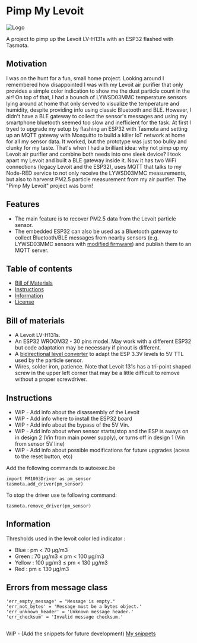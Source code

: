 # Pimp My Levoit

![Logo](https://github.com/toaster-code/pip_my_levoit/blob/main/logo.jpg?sanitize=true&raw=true)

A project to pimp up the Levoit LV-H131s with an ESP32 flashed with Tasmota.

## Motivation
I was on the hunt for a fun, small home project. Looking around I remembered how disappointed I was with my Levoit air purifier that only provides a simple color indication to show me the dust particle count in the air! On top of that, I had a bounch of LYWSD03MMC temperature sensors lying around at home that only served to visualize the temperature and humidity, despite providing info using classic Bluetooth and BLE. However, I didn't have a BLE gateway to collect the sensor's messages and using my smartphone bluetooth seemed too slow and inefficient for the task.
At first I tryed to upgrade my setup by flashing an ESP32 with Tasmota and setting up an MQTT gateway with Mosquitto to build a killer IoT network at home for all my sensor data. It worked, but the prototype was just too bulky and clunky for my taste. That's when I had a brilliant idea: why not pimp up my Levoit air purifier and combine both needs into one sleek device? I took apart my Levoit and built a BLE gateway inside it. Now it has two WiFi connections (legacy Levoit and the ESP32), uses MQTT that talks to my Node-RED service to not only receive the LYWSD03MMC measurements, but also to harverst PM2.5 particle measurement from my air purifier. The "Pimp My Levoit" project was born!

## Features
- The main feature is to recover PM2.5 data from the Levoit particle sensor.
- The embedded ESP32 can also be used as a Bluetooth gateway to collect Bluetooth/BLE messages from nearby sensors (e.g. LYWSD03MMC sensors with [modified firmware](https://github.com/atc1441/ATC_MiThermometer)) and publish them to an MQTT server.

## Table of contents
- [Bill of Materials](#bill-of-materials)
- [Instructions](#instructions)
- [Information](#information)
- [License](#license)

## Bill of materials
- A Levoit LV-H131s.
- An ESP32 WROOM32 - 30 pins model. May work with a different ESP32 but code adaptation may be necessary if pinout is different.
- A [bidirectional level converter](https://www.sparkfun.com/products/12009) to adapt the ESP 3.3V levels to 5V TTL used by the particle sensor.
- Wires, solder iron, patience. Note that Levoit 131s has a tri-point shaped screw in the upper left corner that may be a little difficult to remove without a proper screwdriver.

## Instructions
- WIP - Add info about the disassembly of the Levoit
- WIP - Add info where to install the ESP32 board
- WIP - Add info about the bypass of the 5V Vin.
- WIP - Add info about when sensor starts/stop and the ESP is aways on in design 2 (Vin from main power supply), or turns off in design 1 (Vin from sensor 5V line)
- WIP - Add info about possible modifications for future upgrades (acess to the reset button, etc)

Add the following commands to autoexec.be

    import PM1003Driver as pm_sensor
    tasmota.add_driver(pm_sensor)

To stop the driver use te following command:

    tasmota.remove_driver(pm_sensor)

## Information
Thresholds used in the levoit color led indicator :
- Blue : pm < 70 µg/m3
- Green : 70 µg/m3  $\leq$ pm < 100 µg/m3
- Yellow : 100 µg/m3  $\leq$ pm < 130 µg/m3
- Red : pm $\geq$ 130 µg/m3

## Errors from message class
    'err_empty_message' = "Message is empty."
    'err_not_bytes' = 'Message must be a bytes object.'
    'err_unknown_header' = 'Unknown message header.'
    'err_checksum' = 'Invalid message checksum.'

##
WIP - (Add the snippets for future development)
[My snippets](snippets.md)
